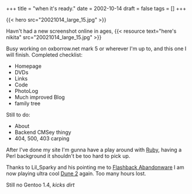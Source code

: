 +++
title = "when it's ready."
date = 2002-10-14
draft = false
tags = []
+++

{{< hero src="20021014_large_15.jpg" >}}

Havn't had a new screenshot online in ages, {{< resource text="here's nikita" src="20021014_large_15.jpg" >}}

Busy working on oxborrow.net mark 5 or wherever I'm up to, and this one I will finish. Completed checklist:

- Homepage
- DVDs
- Links
- Code
- PhotoLog
- Much improved Blog
- family tree

Still to do:

- About
- Backend CMSey thingy
- 404, 500, 403 carping

After I've done my site I'm gunna have a play around with 
[Ruby](https://www.ruby-lang.org/en/), 
having a Perl background it shouldn't be too hard to pick up.

Thanks to Lil_Sparky and his pointing me to 
[Flashback Abandonware](https://web.archive.org/web/20021119210716/http://www.flashback-aw.net/)</a>
I am now playing ultra cool 
[Dune 2](https://web.archive.org/web/20021119210716/http://www.flashback-aw.net/games.php?GameID=38) again. Too many hours lost.

Still no Gentoo 1.4, *kicks dirt*

